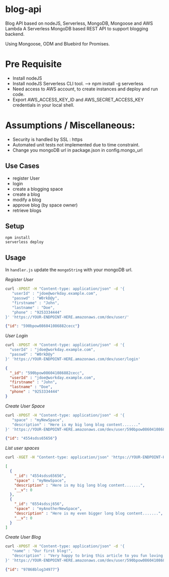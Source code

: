 
<!--
title: workday blog api
description: Workday blog api using MongoDB with AWS and Serverless AWS Lambda.
layout: Doc
framework: v1
platform: AWS Lambda, AWS MongoDB
language: nodeJS
author: Jagadeesh Gondesi
date: 10, December 2018
-->
# blog-api
Blog API based on nodeJS, Serverless, MongoDB, Mongoose and AWS Lambda
A Serverless MongoDB based REST API to support blogging backend.

Using Mongoose, ODM and Bluebird for Promises.

# Pre Requisite
- Install nodeJS
- Install nodeJS Serverless CLI tool. --> npm install -g serverless
- Need access to AWS account, to create instances and deploy and run code.
- Export AWS_ACCESS_KEY_ID and AWS_SECRET_ACCESS_KEY credentials in your local shell.

# Assumptions / Miscellaneous:
- Security is handled by SSL : https
- Automated unit tests not implemented due to time constraint.
- Change you mongoDB url in package.json in config.mongo_url

## Use Cases

- register User
- login
- create a blogging space
- create a blog
- modify a blog
- approve blog (by space owner)
- retrieve blogs

## Setup

```
npm install
serverless deploy
```

## Usage

In `handler.js` update the `mongoString` with your mongoDB url.

*Register User*

```bash
curl -XPOST -H "Content-type: application/json" -d '{
   "userId" : "jdoe@workday.example.com",
   "passwd" : "W0rkD@y",
   "firstname" : "John",
   "lastname" : "Doe",
   "phone" : "9253334444"
}' 'https://YOUR-ENDPOINT-HERE.amazonaws.com/dev/user/'
```
```json
{"id": "590bpow086041086882cecc"}
```

*User Login*

```bash
curl -XPOST -H "Content-type: application/json" -d '{
  "userId" : "jdoe@workday.example.com",
  "passwd" : "W0rkD@y"
}' 'https://YOUR-ENDPOINT-HERE.amazonaws.com/dev/user/login'
```
```json
{
  "_id": "590bpow086041086882cecc",
  "userId" : "jdoe@workday.example.com",
  "firstname" : "John",
  "lastname" : "Doe",
  "phone" : "9253334444"
}
```

*Create User Space*

```bash
curl -XPOST -H "Content-type: application/json" -d '{
   "space" : "myNewSpace",
   "description" : "Here is my big long blog content......."
}' 'https://YOUR-ENDPOINT-HERE.amazonaws.com/dev/user/590bpow086041086882cecc/space'
```
```json
{"id": "4554sdss65656"}
```

*List user spaces*

```bash
curl -XGET -H "Content-type: application/json" 'https://YOUR-ENDPOINT-HERE.amazonaws.com/dev/user/590bpow086041086882cecc/space'
```
```json
[
  {
    "_id": "4554sdss65656",
    "space" : "myNewSpace",
    "description" : "Here is my big long blog content.......",
    "__v": 0
  },
  {
    "_id": "6554sdssj656",
    "space" : "myAnotherNewSpace",
    "description" : "Here is my even bigger long blog content.......",
    "__v": 0
  }
]
```

*Create User Blog*

```bash
curl -XPOST -H "Content-type: application/json" -d '{
   "name" : "Our first blog!",
   "description" : "Very happy to bring this article to you fun loving audience......."
}' 'https://YOUR-ENDPOINT-HERE.amazonaws.com/dev/user/590bpow086041086882cecc/space/4554sdss65656/blog'
```
```json
{"id": "97868blog34977"}
```


